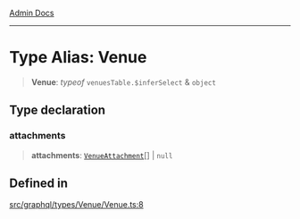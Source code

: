 [Admin Docs](/)

***

# Type Alias: Venue

> **Venue**: *typeof* `venuesTable.$inferSelect` & `object`

## Type declaration

### attachments

> **attachments**: [`VenueAttachment`](../../../VenueAttachment/VenueAttachment/type-aliases/VenueAttachment.md)[] \| `null`

## Defined in

[src/graphql/types/Venue/Venue.ts:8](https://github.com/NishantSinghhhhh/talawa-api/blob/ff0f1d6ae21d3428519b64e42fe3bfdff573cb6e/src/graphql/types/Venue/Venue.ts#L8)
